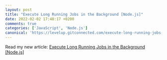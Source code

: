 ```yaml
---
layout: post
title: "Execute Long Running Jobs in the Background [Node.js]"
date: 2022-02-02 17:48:17 +0200
comments: true
categories: ['JavaScript', 'Node.js']
canonical: 'https://levelup.gitconnected.com/execute-long-running-jobs-in-the-background-node-js-e74e12163fef'
---
```


Read my new article: [Execute Long Running Jobs in the Background [Node.js]](https://levelup.gitconnected.com/execute-long-running-jobs-in-the-background-node-js-e74e12163fef)
